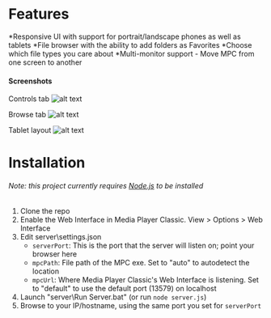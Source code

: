 Features
========
*Responsive UI with support for portrait/landscape phones as well as tablets
*File browser with the ability to add folders as Favorites
*Choose which file types you care about
*Multi-monitor support - Move MPC from one screen to another

#### Screenshots
Controls tab
![alt text](http://i.imgur.com/HtgsgkJ.png "Controls tab - phone in portrait orientation")

Browse tab
![alt text](http://i.imgur.com/8LCp9Oy.png "File browser")

Tablet layout
![alt text](http://i.imgur.com/yxJ6ek0.png "Tablet layout")


Installation
============

###### Note: this project currently requires [Node.js](http://nodejs.org) to be installed

1. Clone the repo
2. Enable the Web Interface in Media Player Classic. View > Options > Web Interface
3. Edit server\settings.json
	* `serverPort`: This is the port that the server will listen on; point your browser here
	* `mpcPath`: File path of the MPC exe. Set to "auto" to autodetect the location
	* `mpcUrl`: Where Media Player Classic's Web Interface is listening. Set to "default" to use the default port (13579) on localhost
4. Launch "server\Run Server.bat" (or run `node server.js`)
5. Browse to your IP/hostname, using the same port you set for `serverPort`
